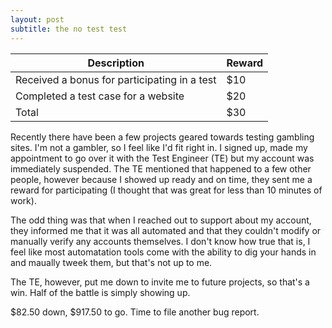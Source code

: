 ```yaml
---
layout: post
subtitle: the no test test
---
```


| Description  | Reward  |
|---|---|
| Received a bonus for participating in a test | $10 |
| Completed a test case for a website | $20 |
| Total | $30 |

Recently there have been a few projects geared towards testing gambling sites. I'm not a gambler, so I feel like I'd fit right in. I signed up, made my appointment to go over it with the Test Engineer (TE) but my account was immediately suspended. The TE mentioned that happened to a few other people, however because I showed up ready and on time, they sent me a reward for participating (I thought that was great for less than 10 minutes of work).

The odd thing was that when I reached out to support about my account, they informed me that it was all automated and that they couldn't modify or manually verify any accounts themselves. I don't know how true that is, I feel like most automatation tools come with the ability to dig your hands in and maually tweek them, but that's not up to me. 

The TE, however, put me down to invite me to future projects, so that's a win. Half of the battle is simply showing up.

$82.50 down, $917.50 to go. Time to file another bug report.